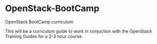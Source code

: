 # OpenStack-BootCamp
OpenStack BootCamp curriculum

This will be a curriculum guide to work in conjuction with the OpenStack Training Guides for a 2-3 hour course. 
